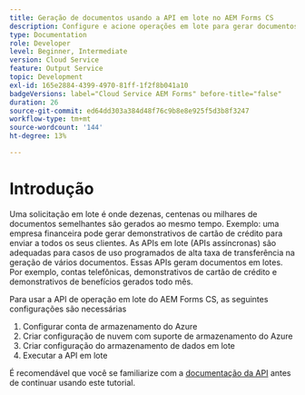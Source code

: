 ```yaml
---
title: Geração de documentos usando a API em lote no AEM Forms CS
description: Configure e acione operações em lote para gerar documentos.
type: Documentation
role: Developer
level: Beginner, Intermediate
version: Cloud Service
feature: Output Service
topic: Development
exl-id: 165e2884-4399-4970-81ff-1f2f8b041a10
badgeVersions: label="Cloud Service AEM Forms" before-title="false"
duration: 26
source-git-commit: ed64dd303a384d48f76c9b8e8e925f5d3b8f3247
workflow-type: tm+mt
source-wordcount: '144'
ht-degree: 13%

---
```


# Introdução

Uma solicitação em lote é onde dezenas, centenas ou milhares de documentos semelhantes são gerados ao mesmo tempo. Exemplo: uma empresa financeira pode gerar demonstrativos de cartão de crédito para enviar a todos os seus clientes.
As APIs em lote (APIs assíncronas) são adequadas para casos de uso programados de alta taxa de transferência na geração de vários documentos. Essas APIs geram documentos em lotes. Por exemplo, contas telefônicas, demonstrativos de cartão de crédito e demonstrativos de benefícios gerados todo mês.

Para usar a API de operação em lote do AEM Forms CS, as seguintes configurações são necessárias

1. Configurar conta de armazenamento do Azure
1. Criar configuração de nuvem com suporte de armazenamento do Azure
1. Criar configuração do armazenamento de dados em lote
1. Executar a API em lote

É recomendável que você se familiarize com a [documentação da API](https://experienceleague.adobe.com/docs/experience-manager-cloud-service/assets/batch-api.yaml?lang=en) antes de continuar usando este tutorial.

